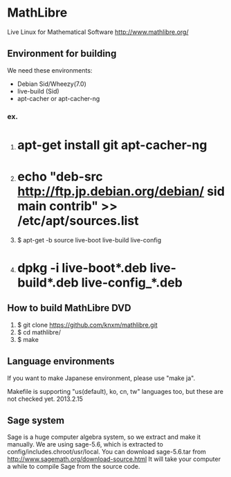 # MathLibre

Live Linux for Mathematical Software
http://www.mathlibre.org/
 
## Environment for building
We need these environments:
* Debian Sid/Wheezy(7.0)
* live-build (Sid)
* apt-cacher or apt-cacher-ng

### ex.
1. # apt-get install git apt-cacher-ng
1. # echo "deb-src http://ftp.jp.debian.org/debian/ sid main contrib" >> /etc/apt/sources.list
1. $ apt-get -b source live-boot live-build live-config
1. # dpkg -i live-boot*.deb live-build*.deb live-config_*.deb

## How to build MathLibre DVD

1. $ git clone https://github.com/knxm/mathlibre.git
1. $ cd mathlibre/
1. $ make

## Language environments
If you want to make Japanese environment,
please use "make ja".

Makefile is supporting "us(default), ko, cn, tw" languages too,
but these are not checked yet. 2013.2.15

## Sage system
Sage is a huge computer algebra system, so we extract and make it manually.
We are using sage-5.6, which is extracted to config/includes.chroot/usr/local.
You can download sage-5.6.tar from
http://www.sagemath.org/download-source.html
It will take your computer a while to compile Sage from the source code.
